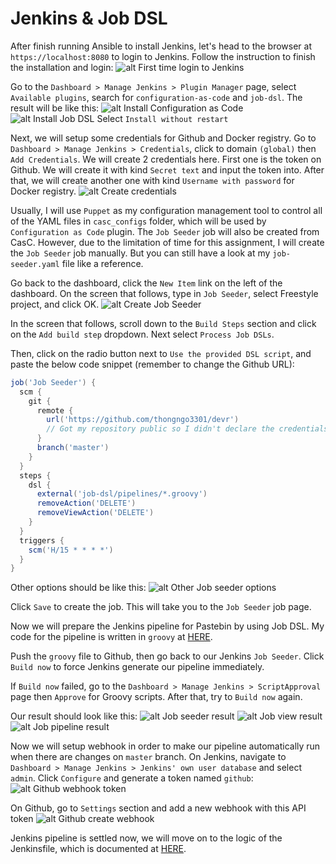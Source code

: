 <h1>Jenkins & Job DSL</h1>

After finish running Ansible to install Jenkins, let's head to the browser at `https://localhost:8080` to login to Jenkins. Follow the instruction to finish the installation and login:
![alt First time login to Jenkins](images/first-time-login-jenkins.png "First time login to Jenkins")

Go to the `Dashboard > Manage Jenkins > Plugin Manager` page, select `Available plugins`, search for `configuration-as-code` and `job-dsl`. The result will be like this:
![alt Install Configuration as Code](images/install-casc.png "Install Configuration as Code")
![alt Install Job DSL](images/install-job-dsl.png "Install Job DSL")
Select `Install without restart`

Next, we will setup some credentials for Github and Docker registry. Go to `Dashboard > Manage Jenkins > Credentials`, click to domain `(global)` then `Add Credentials`. We will create 2 credentials here. First one is the token on Github. We will create it with kind `Secret text` and input the token into. After that, we will create another one with kind `Username with password` for Docker registry.
![alt Create credentials](images/create-creds.png "Create credentials")


Usually, I will use `Puppet` as my configuration management tool to control all of the YAML files in `casc_configs` folder, which will be used by `Configuration as Code` plugin. The `Job Seeder` job will also be created from CasC. However, due to the limitation of time for this assignment, I will create the `Job Seeder` job manually. But you can still have a look at my `job-seeder.yaml` file like a reference.

Go back to the dashboard, click the `New Item` link on the left of the dashboard. On the screen that follows, type in `Job Seeder`, select Freestyle project, and click OK.
![alt Create Job Seeder](images/create-job-seeder.png "Create Job Seeder")

In the screen that follows, scroll down to the `Build Steps` section and click on the `Add build step` dropdown. Next select `Process Job DSLs`.

Then, click on the radio button next to `Use the provided DSL script`, and paste the below code snippet (remember to change the Github URL):
```groovy
job('Job Seeder') {
  scm {
    git {
      remote {
        url('https://github.com/thongngo3301/devr')
        // Got my repository public so I didn't declare the credentials here
      }
      branch('master')
    }
  }
  steps {
    dsl {
      external('job-dsl/pipelines/*.groovy')
      removeAction('DELETE')
      removeViewAction('DELETE')
    }
  }
  triggers {
    scm('H/15 * * * *')
  }
}
```
Other options should be like this:
![alt Other Job seeder options](images/other-job-seeder-options.png "Other Job seeder options")

Click `Save` to create the job. This will take you to the `Job Seeder` job page.

Now we will prepare the Jenkins pipeline for Pastebin by using Job DSL. My code for the pipeline is written in `groovy` at [HERE](pipelines/devr.groovy).

Push the `groovy` file to Github, then go back to our Jenkins `Job Seeder`. Click `Build now` to force Jenkins generate our pipeline immediately.

If `Build now` failed, go to the `Dashboard > Manage Jenkins > ScriptApproval` page then `Approve` for Groovy scripts. After that, try to `Build now` again.

Our result should look like this:
![alt Job seeder result](images/job-seeder-result.png "Job seeder result")
![alt Job view result](images/job-view-result.png "Job view result")
![alt Job pipeline result](images/job-pipeline-result.png "Job pipeline result")

Now we will setup webhook in order to make our pipeline automatically run when there are changes on `master` branch. On Jenkins, navigate to `Dashboard > Manage Jenkins > Jenkins' own user database` and select `admin`. Click `Configure` and generate a token named `github`:
![alt Github webhook token](images/webhook-token.png "Github webhook token")

On Github, go to `Settings` section and add a new webhook with this API token
![alt Github create webhook](images/create-webhook.png "Github create webhook")

Jenkins pipeline is settled now, we will move on to the logic of the Jenkinsfile, which is documented at [HERE](../pastebin-cicd/README.md).